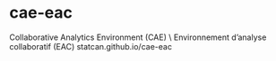 # cae-eac
Collaborative Analytics Environment (CAE) \ Environnement d’analyse collaboratif (EAC)
statcan.github.io/cae-eac
